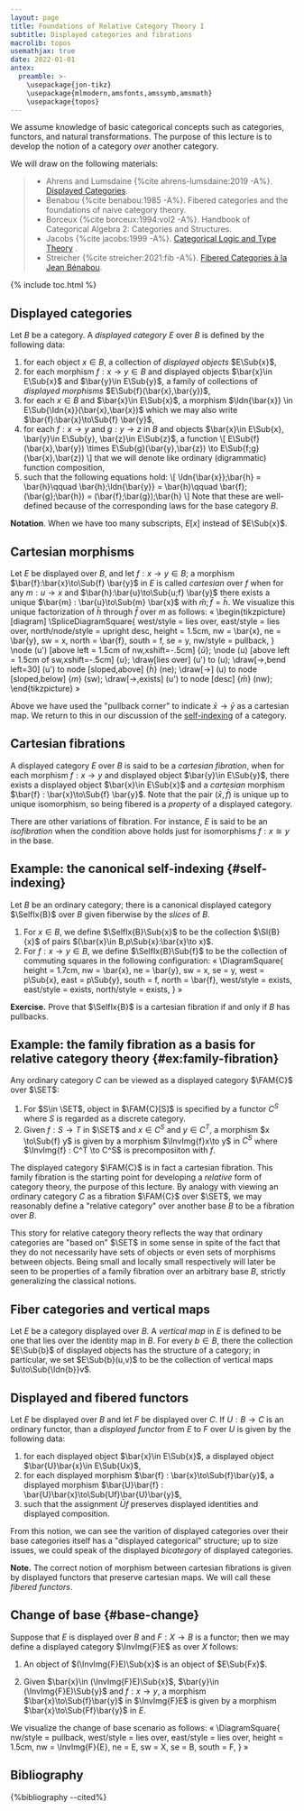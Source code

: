 ```yaml
---
layout: page
title: Foundations of Relative Category Theory I
subtitle: Displayed categories and fibrations
macrolib: topos
usemathjax: true
date: 2022-01-01
antex:
  preamble: >-
    \usepackage{jon-tikz}
    \usepackage{mlmodern,amsfonts,amssymb,amsmath}
    \usepackage{topos}
---
```


We assume knowledge of basic categorical concepts such as categories, functors,
and natural transformations. The purpose of this lecture is to develop the
notion of a category *over* another category.

We will draw on the following materials:

> - Ahrens and Lumsdaine {%cite ahrens-lumsdaine:2019 -A%}. [Displayed Categories](https://arxiv.org/abs/1705.04296).
> - Benabou {%cite benabou:1985 -A%}. Fibered categories and the foundations of naive category theory.
> - Borceux {%cite borceux:1994:vol2 -A%}. Handbook of Categorical Algebra 2: Categories and Structures.
> - Jacobs {%cite jacobs:1999 -A%}.  [Categorical Logic and Type Theory](https://people.mpi-sws.org/~dreyer/courses/catlogic/jacobs.pdf) .
> - Streicher {%cite streicher:2021:fib -A%}. [Fibered Categories à la Jean Bénabou](https://www2.mathematik.tu-darmstadt.de/~streicher/FIBR/FiBo.pdf).

{% include toc.html %}


## Displayed categories

Let $B$ be a category. A *displayed category* $E$ over $B$ is defined by the
following data:
1. for each object $x\in B$, a collection of *displayed objects* $E\Sub{x}$,
2. for each morphism $f : x \to y\in B$ and displayed objects $\bar{x}\in E\Sub{x}$ and
   $\bar{y}\in E\Sub{y}$, a family of collections of *displayed morphisms* $E\Sub{f}(\bar{x},\bar{y})$,
3. for each $x\in B$ and $\bar{x}\in E\Sub{x}$, a morphism $\Idn{\bar{x}} \in
   E\Sub{\Idn{x}}(\bar{x},\bar{x})$ which we may also write $\bar{f}:\bar{x}\to\Sub{f} \bar{y}$,
4. for each $f : x \to y$ and $g:y \to z$ in $B$ and objects $\bar{x}\in E\Sub{x}, \bar{y}\in
   E\Sub{y}, \bar{z}\in E\Sub{z}$, a function
    \\[
      E\Sub{f}(\bar{x},\bar{y}) \times E\Sub{g}(\bar{y},\bar{z}) \to E\Sub{f;g}(\bar{x},\bar{z})
    \\]
   that we will denote like ordinary (digrammatic) function composition,
5. such that the following equations hold:
  \\[
      \Idn{\bar{x}};\bar{h} = \bar{h}\qquad
      \bar{h};\Idn{\bar{y}} = \bar{h}\qquad
      \bar{f};(\bar{g};\bar{h}) = (\bar{f};\bar{g});\bar{h}
  \\]
Note that these are well-defined because of the corresponding
laws for the base category $B$.


**Notation**. When we have too many subscripts, $E[x]$ instead of $E\Sub{x}$.


## Cartesian morphisms

Let $E$ be displayed over $B$, and let $f:x\to y \in B$; a morphism
$\bar{f}:\bar{x}\to\Sub{f} \bar{y}$ in $E$ is called *cartesian* over $f$ when for
any $m:u\to x$ and $\bar{h}:\bar{u}\to\Sub{u;f} \bar{y}$ there exists a unique
$\bar{m} : \bar{u}\to\Sub{m} \bar{x}$ with $\bar{m};\bar{f} = \bar{h}$. We visualize
this unique factorization of $\bar{h}$ through $\bar{f}$ over $m$ as follows:
«
  \begin{tikzpicture}[diagram]
    \SpliceDiagramSquare{
      west/style = lies over,
      east/style = lies over,
      north/node/style = upright desc,
      height = 1.5cm,
      nw = \bar{x},
      ne = \bar{y},
      sw = x,
      north = \bar{f},
      south = f,
      se = y,
      nw/style = pullback,
    }
    \node (u') [above left = 1.5cm of nw,xshift=-.5cm] {$\bar{u}$};
    \node (u) [above left = 1.5cm of sw,xshift=-.5cm] {$u$};
    \draw[lies over] (u') to (u);
    \draw[->,bend left=30] (u') to node [sloped,above] {$\bar{h}$} (ne);
    \draw[->] (u) to node [sloped,below] {$m$} (sw);
    \draw[->,exists] (u') to node [desc] {$\bar{m}$} (nw);
  \end{tikzpicture}
»

Above we have used the "pullback corner" to indicate $\bar{x}\to\bar{y}$ as a cartesian map. We return to this in our discussion of the [self-indexing](#self-indexing) of a category.


## Cartesian fibrations

A displayed category $E$ over $B$ is said to be a *cartesian fibration*, when
for each morphism $f : x \to y$ and displayed object $\bar{y}\in E\Sub{y}$, there
exists a displayed object $\bar{x}\in E\Sub{x}$ and a *cartesian* morphism
$\bar{f} : \bar{x}\to\Sub{f} \bar{y}$. Note that the pair $(\bar{x},\bar{f})$ is unique up to
unique isomorphism, so being fibered is a *property* of a displayed category.

There are other variations of fibration. For instance, $E$ is said to be an
*isofibration* when the condition above holds just for isomorphisms $f : x
\cong y$ in the base.

## Example: the canonical self-indexing {#self-indexing}

Let $B$ be an ordinary category; there is a canonical displayed category
$\SelfIx{B}$ over $B$ given fiberwise by the *slices* of $B$.
1. For $x\in B$, we define $\SelfIx{B}\Sub{x}$ to be the collection $\Sl{B}{x}$
   of pairs $(\bar{x}\in B,p\Sub{x}:\bar{x}\to x)$.
2. For $f : x\to y\in B$, we define $\SelfIx{B}\Sub{f}$ to be the collection of
   commuting squares in the following configuration:
«
  \DiagramSquare{
    height = 1.7cm,
    nw = \bar{x},
    ne = \bar{y},
    sw = x,
    se = y,
    west = p\Sub{x},
    east = p\Sub{y},
    south = f,
    north = \bar{f},
    west/style = exists,
    east/style = exists,
    north/style = exists,
  }
»

**Exercise.** Prove that $\SelfIx{B}$ is a cartesian fibration if and only if $B$ has pullbacks.


## Example: the family fibration as a basis for relative category theory {#ex:family-fibration}

Any ordinary category $C$ can be viewed as a displayed category $\FAM{C}$ over $\SET$:

1. For $S\in \SET$, object in $\FAM{C}[S]$ is specified by a functor $C^S$
   where $S$ is regarded as a discrete category.
2. Given $f : S \to T$ in $\SET$ and $x\in C^S$ and $y\in C^T$, a morphism
   $x \to\Sub{f} y$ is given by a morphism $\InvImg{f}x\to y$ in $C^S$ where
   $\InvImg{f} : C^T \to C^S$ is precomposiiton with $f$.

The displayed category $\FAM{C}$ is in fact a cartesian fibration. This family
fibration is the starting point for developing a *relative* form of category
theory, the purpose of this lecture. By analogy with viewing an ordinary
category $C$ as a fibration $\FAM{C}$ over $\SET$, we may reasonably define a
"relative category" over another base $B$ to be a fibration over $B$.

This story for relative category theory reflects the way that ordinary
categories are "based on" $\SET$ in some sense in spite of the fact that they
do not necessarily have sets of objects or even sets of morphisms between
objects. Being small and locally small respectively will later be seen to be
properties of a family fibration over an arbitrary base $B$, strictly
generalizing the classical notions.


## Fiber categories and vertical maps

Let $E$ be a category displayed over $B$. A *vertical map* in $E$ is defined to be one that
lies over the identity map in $B$.
For every $b\in B$, there the collection $E\Sub{b}$ of displayed objects has the
structure of a category; in particular, we set $E\Sub{b}(u,v)$ to be the collection
of vertical maps $u\to\Sub{\Idn{b}}v$.


## Displayed and fibered functors

Let $E$ be displayed over $B$ and let $F$ be displayed over $C$. If $U:B \to C$
is an ordinary functor, than a *displayed functor* from $E$ to $F$ over $U$ is
given by the following data:

1. for each displayed object $\bar{x}\in E\Sub{x}$, a displayed object $\bar{U}\bar{x}\in E\Sub{Ux}$,
2. for each displayed morphism $\bar{f} : \bar{x}\to\Sub{f}\bar{y}$, a displayed morphism $\bar{U}\bar{f} : \bar{U}\bar{x}\to\Sub{Uf}\bar{U}\bar{y}$,
3. such that the assignment $\bar{U}f$ preserves displayed identities and displayed composition.

From this notion, we can see the varition of displayed categories over their
base categories itself has a "displayed categorical" structure; up to size
issues, we could speak of the displayed *bicategory* of displayed categories.

**Note.** The correct notion of morphism between cartesian fibrations is given
by displayed functors that preserve cartesian maps. We will call these *fibered
functors*.

## Change of base {#base-change}

Suppose that $E$ is displayed over $B$ and $F : X\to B$ is a
functor; then we may define a displayed category $\InvImg{F}E$ as over $X$ follows:

1. An object of $(\InvImg{F}E)\Sub{x}$ is an object of $E\Sub{Fx}$.

2. Given $\bar{x}\in (\InvImg{F}E)\Sub{x}$, $\bar{y}\in (\InvImg{F}E)\Sub{y}$ and $f : x
   \to y$, a morphism $\bar{x}\to\Sub{f}\bar{y}$ in $\InvImg{F}E$ is given by a morphism $\bar{x}\to\Sub{Ff}\bar{y}$ in $E$.

We visualize the change of base scenario as follows:
«
\DiagramSquare{
  nw/style = pullback,
  west/style = lies over,
  east/style = lies over,
  height = 1.5cm,
  nw = \InvImg{F}{E},
  ne = E,
  sw = X,
  se = B,
  south = F,
}
»


## Bibliography
{%bibliography --cited%}
